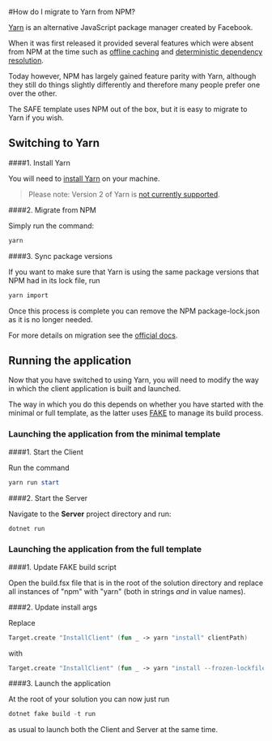 #How do I migrate to Yarn from NPM?

[Yarn](https://yarnpkg.com/) is an alternative JavaScript package manager created by Facebook. 

When it was first released it provided several features which were absent from NPM at the time such as [offline caching](https://yarnpkg.com/features/offline-cache) and [deterministic dependency resolution](https://classic.yarnpkg.com/blog/2016/11/24/lockfiles-for-all/). 

Today however, NPM has largely gained feature parity with Yarn, although they still do things slightly differently and therefore many people prefer one over the other.

The SAFE template uses NPM out of the box, but it is easy to migrate to Yarn if you wish.

## Switching to Yarn

####1. Install Yarn

You will need to [install Yarn](https://classic.yarnpkg.com/en/docs/install) on your machine. 

> Please note: Version 2 of Yarn is [not currently supported](https://github.com/SAFE-Stack/SAFE-template/issues/329).

####2. Migrate from NPM

Simply run the command:
```powershell
yarn
```

####3. Sync package versions

If you want to make sure that Yarn is using the same package versions that NPM had in its lock file, run

```powershell
yarn import
```

Once this process is complete you can remove the NPM package-lock.json as it is no longer needed.

For more details on migration see the [official docs](https://classic.yarnpkg.com/en/docs/migrating-from-npm/).

## Running the application

Now that you have switched to using Yarn, you will need to modify the way in which the client application is built and launched.

The way in which you do this depends on whether you have started with the minimal or full template, as the latter uses [FAKE](https://fake.build/) to manage its build process.

### Launching the application from the minimal template

####1. Start the Client

Run the command 
```powershell
yarn run start
```

####2. Start the Server

Navigate to the **Server** project directory and run:
```powershell
dotnet run
```

### Launching the application from the full template

####1. Update FAKE build script

Open the build.fsx file that is in the root of the solution directory and replace all instances of "npm" with "yarn" (both in strings _and_ in value names).

####2. Update install args

Replace
```fsharp
Target.create "InstallClient" (fun _ -> yarn "install" clientPath)
```
with
```fsharp
Target.create "InstallClient" (fun _ -> yarn "install --frozen-lockfile" clientPath)
```

####3. Launch the application

At the root of your solution you can now just run 
```powershell
dotnet fake build -t run
```
as usual to launch both the Client and Server at the same time.